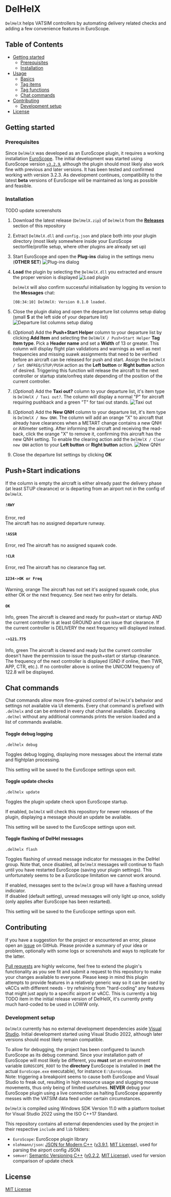 # DelHelX

`DelHelX` helps VATSIM controllers by automating delivery related checks and adding a few convenience features in EuroScope.

## Table of Contents

-   [Getting started](#getting-started)
    -   [Prerequisites](#prerequisites)
    -   [Installation](#installation)
-   [Usage](#usage)
    -   [Basics](#basics)
    -   [Tag items](#tag-items)
    -   [Tag functions](#tag-functions)
    -   [Chat commands](#chat-commands)
-   [Contributing](#contributing)
    -   [Development setup](#development-setup)
-   [License](#license)

## Getting started

### Prerequisites

Since `DelHelX` was developed as an EuroScope plugin, it requires a working installation [EuroScope](https://euroscope.hu/). The initial development was started using EuroScope version [`v3.2.9`](https://www.euroscope.hu/wp/2020/06/28/v3-2-1-25/), although the plugin should most likely also work fine with previous and later versions. It has been tested and confirmed working with version 3.2.3. As development continues, compatibility to the latest **beta** versions of EuroScope will be maintained as long as possible and feasible.

### Installation

TODO update screenshots

1. Download the latest release (`DelHelX.zip`) of `DelHelX` from the [**Releases**](https://github.com/sushiat/DelHelX/releases/latest) section of this repository
2. Extract `DelHelX.dll` and `config.json` and place both into your plugin directory (most likely somewhere inside your EuroScope sectorfile/profile setup, where other plugins are already set up)
3. Start EuroScope and open the **Plug-ins** dialog in the settings menu (**OTHER SET**)
   ![Plug-ins dialog](Screenshots/1plugins.png)
4. **Load** the plugin by selecting the `DelHelX.dll` you extracted and ensure the proper version is displayed
   ![Load plugin](Screenshots/2delhelx.png)
   
   `DelHelX` will also confirm successful initialisation by logging its version to the **Messages** chat:
   
   `[08:34:10] DelHelX: Version 0.1.0 loaded.`
6. Close the plugin dialog and open the departure list columns setup dialog (small **S** at the left side of your departure list)
   ![Departure list columns setup dialog](Screenshots/3deplist.png)
7. (_Optional_) Add the **Push+Start Helper** column to your departure list by clicking **Add Item** and selecting the `DelHelX / Push+Start Helper` **Tag Item type**. Pick a **Header name** and set a **Width** of 13 or greater. This column will display flight plan validations and warnings as well as next frequencies and missing suawk assignments that need to be verified before an aircraft can be released for push and start. Assign the `DelHelX / Set ONFREQ/STUP/PUSH` action as the **Left button** or **Right button** action of desired. Triggering this function will release the aircraft to the next controller or startup state/onfreq state depending of the position of the current controller.
8. (_Optional_) Add the **Taxi out?** column to your departure list, it's item type is `DelHelX / Taxi out?`. The column will display a normal "P" for aircraft requiring pushback and a green "T" for taxi out stands.
   ![Taxi out](Screenshots/4taxiout.png)
9. (_Optional_) Add the **New QNH** column to your departure list, it's item type is `DelHelX / New QNH`. The column will add an orange "X" to aircraft that already have clearances when a METART change contains a new QNH or Altimeter setting. After informing the aircraft and receiving the read-back, click the orange "X" to remove it, confirming this aircraft has the new QNH setting. To enable the clearing action add the `DelHelX / Clear new QNH` action to your **Left button** or **Right button** action.
   ![New QNH](Screenshots/5newqnh.png)
11. Close the departure list settings by clicking **OK**

## Push+Start indications

If the column is empty the aircraft is either already past the delivery phase (at least STUP clearance) or is departing from an airport not in the config of `DelHelX`.

##### `!RWY`
Error, red  
The aircraft has no assigned departure runway.

#### `!ASSR`
Error, red
The aircraft has no assigned squawk code.

#### `!CLR`
Error, red
The aircraft has no clearance flag set.

#### `1234->OK or Freq`
Warning, orange
The aircraft has not set it's assigned squawk code, plus either OK or the next frequency. See next two entry for details.

#### `OK`
Info, green
The aircraft is cleared and ready for push+start or startup AND the current controller is at least GROUND and can issue that clearance. If the current controller is DELIVERY the next frequency will displayed instead.

#### `->121.775`
Info, green
The aircraft is cleared and ready but the current controller doesn't have the permission to issue the push+start or startup clearance. The frequency of the next controller is displayed (GND if online, then TWR, APP, CTR, etc.). If no controller above is online the UNICOM frequency of 122.8 will be displayed.

## Chat commands

Chat commands allow more fine-grained control of `DelHelX`'s behavior and settings not available via UI elements. Every chat command is prefixed with `.delhelx` and can be entered in every chat channel available. Executing `.delhel` without any additional commands prints the version loaded and a list of commands available.

#### Toggle debug logging

`.delhelx debug`

Toggles debug logging, displaying more messages about the internal state and flightplan processing.

This setting will be saved to the EuroScope settings upon exit.

#### Toggle update checks

`.delhelx update`

Toggles the plugin update check upon EuroScope startup.

If enabled, `DelHelX` will check this repository for newer releases of the plugin, displaying a message should an update be available.

This setting will be saved to the EuroScope settings upon exit.


#### Toggle flashing of DelHel messages

`.delhelx flash`

Toggles flashing of unread message indicator for messages in the DelHel group. Note that, once disabled, all `DelHelX` messages will continue to flash until you have restarted EuroScope (saving your plugin settings). This unfortunately seems to be a EuroScope limitation we cannot work around.

If enabled, messages sent to the `DelHelX` group will have a flashing unread indiciator.  
If disabled (default setting), unread messages will only light up once, solidly (only applies after EuroScope has been restarted).

This setting will be saved to the EuroScope settings upon exit.

## Contributing

If you have a suggestion for the project or encountered an error, please open an [issue](https://github.com/sushiat/DelHelX/issues) on GitHub. Please provide a summary of your idea or problem, optionally with some logs or screenshots and ways to replicate for the latter.  

[Pull requests](https://github.com/sushiat/DelHelX/pulls) are highly welcome, feel free to extend the plugin's functionality as you see fit and submit a request to this repository to make your changes available to everyone. Please keep in mind this plugin attempts to provide features in a relatively generic way so it can be used by vACCs with different needs - try refraining from "hard-coding" any features that might just apply to a specific airport or vACC.
This is currently a big TODO item in the initial release version of DelHelX, it's currently pretty much hard-coded to be used in LOWW only.

### Development setup

`DelHelX` currently has no external development dependencies aside [Visual Studio](https://visualstudio.microsoft.com/vs/). Initial development started using Visual Studio 2022, although later versions should most likely remain compatible.

To allow for debugging, the project has been configured to launch EuroScope as its debug command. Since your installation path of EuroScope will most likely be different, you **must** set an environment variable `EUROSCOPE_ROOT` to the **directory** EuroScope is installed in (**not** the actual `EuroScope.exe` executable), for instance `E:\EuroScope`.  
Note: triggering a breakpoint seems to cause both EuroScope and Visual Studio to freak out, resulting in high resource usage and slugging mouse movements, thus only being of limited usefulnes. **NEVER** debug your EuroScope plugin using a live connection as halting EuroScope apparently messes with the VATSIM data feed under certain circumstances.

`DelHelX` is compiled using Windows SDK Version 11.0 with a platform toolset for Visual Studio 2022 using the ISO C++17 Standard.

This repository contains all external dependencies used by the project in their respective `include` and `lib` folders:

-   `EuroScope`: EuroScope plugin library
-   `nlohmann/json`: [JSON for Modern C++](https://github.com/nlohmann/json/) ([v3.9.1](https://github.com/nlohmann/json/releases/tag/v3.9.1), [MIT License](https://github.com/nlohmann/json/blob/develop/LICENSE.MIT)), used for parsing the airport config JSON
-   `semver`: [Semantic Versioning C++](https://github.com/Neargye/semver) ([v0.2.2](https://github.com/Neargye/semver/releases/tag/v0.2.2), [MIT License](https://github.com/Neargye/semver/blob/master/LICENSE)), used for version comparison of update check

## License

[MIT License](LICENSE)
